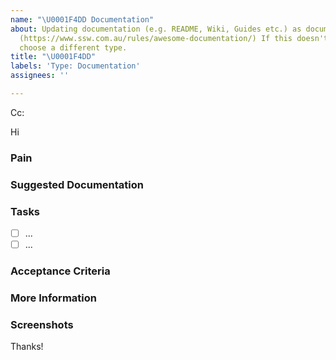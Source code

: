 ```yaml
---
name: "\U0001F4DD Documentation"
about: Updating documentation (e.g. README, Wiki, Guides etc.) as documented [here]
  (https://www.ssw.com.au/rules/awesome-documentation/) If this doesn't look right,
  choose a different type.
title: "\U0001F4DD"
labels: 'Type: Documentation'
assignees: ''

---
```


<!-- These comments automatically delete -->
<!-- **Tip:** Delete parts that are not relevant -->
<!-- Next to Cc:, @ mention users who should be in the loop -->
Cc:
<!-- add intended user next to **Hi** -->
Hi 

### Pain
<!-- Explain the pain you are experiencing -->

### Suggested Documentation
<!-- Short summary of the documentation that should be added -->

### Tasks
<!--Add GitHub tasks-->
- [ ] ...
- [ ] ...

### Acceptance Criteria
<!-- Acceptance Criteria helps to answer the question "How will I know when I'm done with this story?". It defines the requirements that must be met for the story to be completed. See https://www.ssw.com.au/rules/acceptance-criteria -->

### More Information
<!-- Add any other context here -->

### Screenshots
<!-- If applicable, add screenshots to help explain your problem. -->

Thanks!

